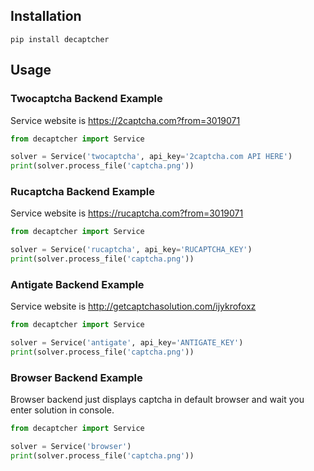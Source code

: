 ## Installation

`pip install decaptcher`

## Usage

### Twocaptcha Backend Example

Service website is https://2captcha.com?from=3019071

```python
from decaptcher import Service

solver = Service('twocaptcha', api_key='2captcha.com API HERE')
print(solver.process_file('captcha.png'))
```


### Rucaptcha Backend Example

Service website is https://rucaptcha.com?from=3019071

```python
from decaptcher import Service

solver = Service('rucaptcha', api_key='RUCAPTCHA_KEY')
print(solver.process_file('captcha.png'))
```


### Antigate Backend Example

Service website is http://getcaptchasolution.com/ijykrofoxz

```python
from decaptcher import Service

solver = Service('antigate', api_key='ANTIGATE_KEY')
print(solver.process_file('captcha.png'))
```


### Browser Backend Example

Browser backend just displays captcha in default browser and wait you enter solution in console.

```python
from decaptcher import Service

solver = Service('browser')
print(solver.process_file('captcha.png'))
```
